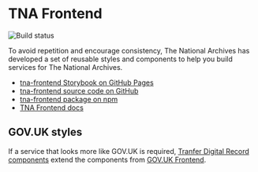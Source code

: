 # TNA Frontend

![Build status](https://img.shields.io/github/actions/workflow/status/nationalarchives/tna-frontend/tests.yml?style=flat-square&event=push&branch=main)

To avoid repetition and encourage consistency, The National Archives has developed a set of reusable styles and components to help you build services for The National Archives.

- [tna-frontend Storybook on GitHub Pages](https://nationalarchives.github.io/tna-frontend/)
- [tna-frontend source code on GitHub](https://github.com/nationalarchives/tna-frontend)
- [tna-frontend package on npm](https://www.npmjs.com/package/@nationalarchives/frontend)
- [TNA Frontend docs](https://nationalarchives.github.io/tna-frontend-docs/)

## GOV.UK styles

If a service that looks more like GOV.UK is required, [Tranfer Digital Record components](https://github.com/nationalarchives/tdr-components) extend the components from [GOV.UK Frontend](https://frontend.design-system.service.gov.uk/).
